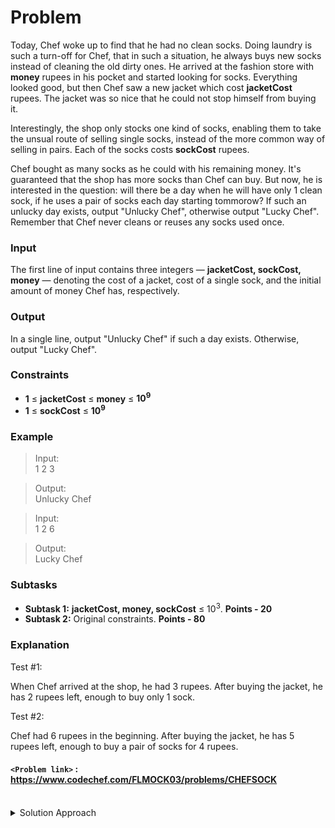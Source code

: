 # Problem
Today, Chef woke up to find that he had no clean socks. Doing laundry is such a turn-off for Chef, that in such a situation, he always buys new socks instead of cleaning the old dirty ones. He arrived at the fashion store with **money** rupees in his pocket and started looking for socks. Everything looked good, but then Chef saw a new jacket which cost **jacketCost** rupees. The jacket was so nice that he could not stop himself from buying it.

Interestingly, the shop only stocks one kind of socks, enabling them to take the unsual route of selling single socks, instead of the more common way of selling in pairs. Each of the socks costs **sockCost** rupees.

Chef bought as many socks as he could with his remaining money. It's guaranteed that the shop has more socks than Chef can buy. But now, he is interested in the question: will there be a day when he will have only 1 clean sock, if he uses a pair of socks each day starting tommorow? If such an unlucky day exists, output "Unlucky Chef", otherwise output "Lucky Chef". Remember that Chef never cleans or reuses any socks used once.

### Input

The first line of input contains three integers — **jacketCost, sockCost, money** — denoting the cost of a jacket, cost of a single sock, and the initial amount of money Chef has, respectively.

### Output

In a single line, output "Unlucky Chef" if such a day exists. Otherwise, output "Lucky Chef".

### Constraints

*   **1** ≤ **jacketCost** ≤ **money** ≤ **10<sup>9</sup>**
*   **1** ≤ **sockCost** ≤ **10<sup>9</sup>**

### Example
>Input:<br/>
1 2 3<br/>

>Output:<br/>
Unlucky Chef<br/>

>Input:<br/>
1 2 6<br/>

>Output:<br/>
Lucky Chef<br/>

### Subtasks

*   **Subtask 1:** **jacketCost, money, sockCost** ≤ 10<sup>3</sup>. **Points - 20**
*   **Subtask 2:** Original constraints. **Points - 80**

### Explanation
Test #1:

When Chef arrived at the shop, he had 3 rupees. After buying the jacket, he has 2 rupees left, enough to buy only 1 sock.

Test #2:

Chef had 6 rupees in the beginning. After buying the jacket, he has 5 rupees left, enough to buy a pair of socks for 4 rupees.

#### `<Problem link>` : <https://www.codechef.com/FLMOCK03/problems/CHEFSOCK>
<br/>
<details>
  <summary>Solution Approach</summary>
  
  ######
  We subtract the price of jacket and then buy the socks from remaining money. If the number of socks we can buy is odd then we can't pair them and hence we print "Unlucky Chef" else we print "Lucky Chef".
   
  ### References
  
  >http://discuss.codechef.com/problems/CHEFSOCK<br/>
  
</details>
